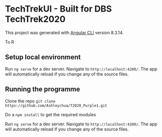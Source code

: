 # TechTrekUI - Built for DBS TechTrek2020

This project was generated with [Angular CLI](https://github.com/angular/angular-cli) version 8.3.14.

To R

## Setup local environment

Run `ng serve` for a dev server. Navigate to `http://localhost:4200/`. The app will automatically reload if you change any of the source files.

## Running the programme

Clone the repo ```git clone https://github.com/Ashleychua/T2020_Purple1.git```

Do a ```npm install``` to get the required modules

Run `ng serve` for a dev server. Navigate to `http://localhost:4200/`. The app will automatically reload if you change any of the source files.
